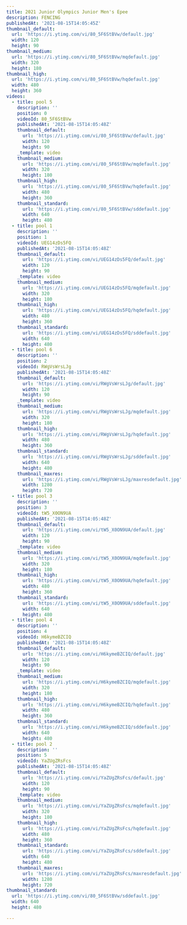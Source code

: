 ```yaml
---
title: 2021 Junior Olympics Junior Men's Epee
description: FENCING
publishedAt: '2021-08-15T14:05:45Z'
thumbnail_default:
  url: 'https://i.ytimg.com/vi/80_5F6StBVw/default.jpg'
  width: 120
  height: 90
thumbnail_medium:
  url: 'https://i.ytimg.com/vi/80_5F6StBVw/mqdefault.jpg'
  width: 320
  height: 180
thumbnail_high:
  url: 'https://i.ytimg.com/vi/80_5F6StBVw/hqdefault.jpg'
  width: 480
  height: 360
videos:
  - title: pool 5
    description: ''
    position: 0
    videoId: 80_5F6StBVw
    publishedAt: '2021-08-15T14:05:48Z'
    thumbnail_default:
      url: 'https://i.ytimg.com/vi/80_5F6StBVw/default.jpg'
      width: 120
      height: 90
    _template: video
    thumbnail_medium:
      url: 'https://i.ytimg.com/vi/80_5F6StBVw/mqdefault.jpg'
      width: 320
      height: 180
    thumbnail_high:
      url: 'https://i.ytimg.com/vi/80_5F6StBVw/hqdefault.jpg'
      width: 480
      height: 360
    thumbnail_standard:
      url: 'https://i.ytimg.com/vi/80_5F6StBVw/sddefault.jpg'
      width: 640
      height: 480
  - title: pool 1
    description: ''
    position: 1
    videoId: UEG14zDs5FQ
    publishedAt: '2021-08-15T14:05:48Z'
    thumbnail_default:
      url: 'https://i.ytimg.com/vi/UEG14zDs5FQ/default.jpg'
      width: 120
      height: 90
    _template: video
    thumbnail_medium:
      url: 'https://i.ytimg.com/vi/UEG14zDs5FQ/mqdefault.jpg'
      width: 320
      height: 180
    thumbnail_high:
      url: 'https://i.ytimg.com/vi/UEG14zDs5FQ/hqdefault.jpg'
      width: 480
      height: 360
    thumbnail_standard:
      url: 'https://i.ytimg.com/vi/UEG14zDs5FQ/sddefault.jpg'
      width: 640
      height: 480
  - title: pool 6
    description: ''
    position: 2
    videoId: RWgVsWrsLJg
    publishedAt: '2021-08-15T14:05:48Z'
    thumbnail_default:
      url: 'https://i.ytimg.com/vi/RWgVsWrsLJg/default.jpg'
      width: 120
      height: 90
    _template: video
    thumbnail_medium:
      url: 'https://i.ytimg.com/vi/RWgVsWrsLJg/mqdefault.jpg'
      width: 320
      height: 180
    thumbnail_high:
      url: 'https://i.ytimg.com/vi/RWgVsWrsLJg/hqdefault.jpg'
      width: 480
      height: 360
    thumbnail_standard:
      url: 'https://i.ytimg.com/vi/RWgVsWrsLJg/sddefault.jpg'
      width: 640
      height: 480
    thumbnail_maxres:
      url: 'https://i.ytimg.com/vi/RWgVsWrsLJg/maxresdefault.jpg'
      width: 1280
      height: 720
  - title: pool 3
    description: ''
    position: 3
    videoId: tW5_X0ON9UA
    publishedAt: '2021-08-15T14:05:48Z'
    thumbnail_default:
      url: 'https://i.ytimg.com/vi/tW5_X0ON9UA/default.jpg'
      width: 120
      height: 90
    _template: video
    thumbnail_medium:
      url: 'https://i.ytimg.com/vi/tW5_X0ON9UA/mqdefault.jpg'
      width: 320
      height: 180
    thumbnail_high:
      url: 'https://i.ytimg.com/vi/tW5_X0ON9UA/hqdefault.jpg'
      width: 480
      height: 360
    thumbnail_standard:
      url: 'https://i.ytimg.com/vi/tW5_X0ON9UA/sddefault.jpg'
      width: 640
      height: 480
  - title: pool 4
    description: ''
    position: 4
    videoId: H6kymeBZCIQ
    publishedAt: '2021-08-15T14:05:48Z'
    thumbnail_default:
      url: 'https://i.ytimg.com/vi/H6kymeBZCIQ/default.jpg'
      width: 120
      height: 90
    _template: video
    thumbnail_medium:
      url: 'https://i.ytimg.com/vi/H6kymeBZCIQ/mqdefault.jpg'
      width: 320
      height: 180
    thumbnail_high:
      url: 'https://i.ytimg.com/vi/H6kymeBZCIQ/hqdefault.jpg'
      width: 480
      height: 360
    thumbnail_standard:
      url: 'https://i.ytimg.com/vi/H6kymeBZCIQ/sddefault.jpg'
      width: 640
      height: 480
  - title: pool 2
    description: ''
    position: 5
    videoId: YaZUgZRsFcs
    publishedAt: '2021-08-15T14:05:48Z'
    thumbnail_default:
      url: 'https://i.ytimg.com/vi/YaZUgZRsFcs/default.jpg'
      width: 120
      height: 90
    _template: video
    thumbnail_medium:
      url: 'https://i.ytimg.com/vi/YaZUgZRsFcs/mqdefault.jpg'
      width: 320
      height: 180
    thumbnail_high:
      url: 'https://i.ytimg.com/vi/YaZUgZRsFcs/hqdefault.jpg'
      width: 480
      height: 360
    thumbnail_standard:
      url: 'https://i.ytimg.com/vi/YaZUgZRsFcs/sddefault.jpg'
      width: 640
      height: 480
    thumbnail_maxres:
      url: 'https://i.ytimg.com/vi/YaZUgZRsFcs/maxresdefault.jpg'
      width: 1280
      height: 720
thumbnail_standard:
  url: 'https://i.ytimg.com/vi/80_5F6StBVw/sddefault.jpg'
  width: 640
  height: 480

---
```

